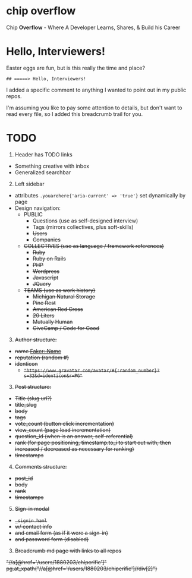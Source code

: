 # chip overflow
Chip __Overflow__ - Where A Developer Learns, Shares, & Build his Career

# Hello, Interviewers!
Easter eggs are fun, but is this really the time and place?

`## =====> Hello, Interviewers!`

I added a specific comment to anything I wanted to point out in my public repos.

I'm assuming you like to pay some attention to details, but don't want to read every file, so I added this breadcrumb trail for you.

# TODO
1. Header has TODO links
  - Something creative with inbox
  - Generalized searchbar

2. Left sidebar
  - attributes `.youarehere{'aria-current' => 'true'}` set dynamically by page
  - Design navigation:
    * PUBLIC
      - Questions (use as self-designed interview)
      - Tags (mirrors collectives, plus soft-skills)
      - <s>Users<s/>
      - <s>Companies<s/>
    * COLLECTIVES (use as language / framework references)
      - Ruby
      - Ruby on Rails
      - PHP
      - Wordpress
      - Javascript
      - JQuery
    * TEAMS (use as work history)
      - Michigan Natural Storage
      - Pine Rest
      - American Red Cross
      - 20 Liters
      - Mutually Human
      - GiveCamp / Code for Good

3. Author structure:
  - name [Faker::Name](https://github.com/faker-ruby/faker/blob/main/lib/faker/default/name.rb)
  - reputation (random #)
  - identicon
    -  `"https://www.gravatar.com/avatar/#{:random_number}?s=32&d=identicon&r=PG"`

3. Post structure:
  - Title (slug url?)
  - title_slug
  - body
  - tags
  - vote_count (button click incrementation)
  - view_count (page load incrementation)
  - question_id (when is an answer, self-referential)
  - rank (for page positioning, timestamp.to_i to start out with, then increased / decreased as necessary for ranking)
  - timestamps


4. Comments structure:
  - post_id
  - body
  - rank
  - timestamps

5. Sign-in modal
  - `_signin.haml`
  - w/ contact info
  - and email form (as if it were a sign-in)
  - and password form (disabled)


3. Breadcrumb md page with links to all repos

"//a[@href='/users/1880203/chiperific']"
pg.at_xpath("//a[@href='/users/1880203/chiperific']//div[2]")
